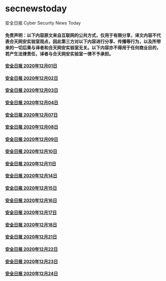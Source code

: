 # secnewstoday

安全日报 Cyber Security News Today

#### 免责声明：以下内容原文来自互联网的公共方式，仅用于有限分享，译文内容不代表合天网安实验室观点，因此第三方对以下内容进行分享、传播等行为，以及所带来的一切后果与译者和合天网安实验室无关。以下内容亦不得用于任何商业目的，若产生法律责任，译者与合天网安实验室一律不予承担。

#### [安全日报 2020年12月01日](https://github.com/hetianlab/secnewstoday/blob/master/Dec.2020/secnews-20201201.md)
#### [安全日报 2020年12月02日](https://github.com/hetianlab/secnewstoday/blob/master/Dec.2020/secnews-20201202.md)
#### [安全日报 2020年12月03日](https://github.com/hetianlab/secnewstoday/blob/master/Dec.2020/secnews-20201203.md)
#### [安全日报 2020年12月04日](https://github.com/hetianlab/secnewstoday/blob/master/Dec.2020/secnews-20201204.md)
#### [安全日报 2020年12月07日](https://github.com/hetianlab/secnewstoday/blob/master/Dec.2020/secnews-20201207.md)
#### [安全日报 2020年12月08日](https://github.com/hetianlab/secnewstoday/blob/master/Dec.2020/secnews-20201208.md)
#### [安全日报 2020年12月09日](https://github.com/hetianlab/secnewstoday/blob/master/Dec.2020/secnews-20201209.md)
#### [安全日报 2020年12月10日](https://github.com/hetianlab/secnewstoday/blob/master/Dec.2020/secnews-20201210.md)
#### [安全日报 2020年12月11日](https://github.com/hetianlab/secnewstoday/blob/master/Dec.2020/secnews-20201211.md)
#### [安全日报 2020年12月14日](https://github.com/hetianlab/secnewstoday/blob/master/Dec.2020/secnews-20201214.md)
#### [安全日报 2020年12月15日](https://github.com/hetianlab/secnewstoday/blob/master/Dec.2020/secnews-20201215.md)
#### [安全日报 2020年12月16日](https://github.com/hetianlab/secnewstoday/blob/master/Dec.2020/secnews-20201216.md)
#### [安全日报 2020年12月17日](https://github.com/hetianlab/secnewstoday/blob/master/Dec.2020/secnews-20201217.md)
#### [安全日报 2020年12月18日](https://github.com/hetianlab/secnewstoday/blob/master/Dec.2020/secnews-20201218.md)
#### [安全日报 2020年12月21日](https://github.com/hetianlab/secnewstoday/blob/master/Dec.2020/secnews-20201221.md)
#### [安全日报 2020年12月22日](https://github.com/hetianlab/secnewstoday/blob/master/Dec.2020/secnews-20201222.md)
#### [安全日报 2020年12月23日](https://github.com/hetianlab/secnewstoday/blob/master/Dec.2020/secnews-20201223.md)
#### [安全日报 2020年12月24日](https://github.com/hetianlab/secnewstoday/blob/master/Dec.2020/secnews-20201224.md)



